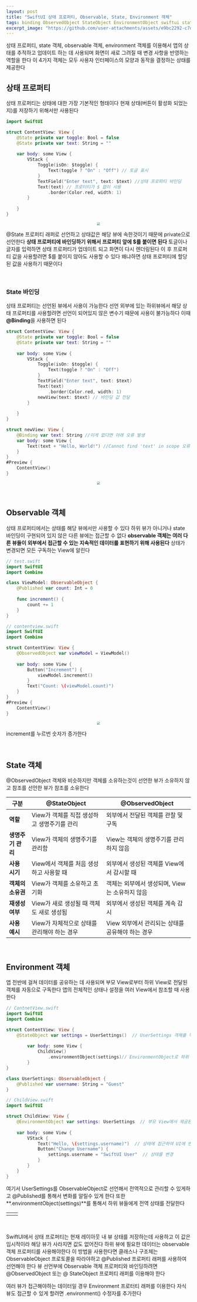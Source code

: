 ```yaml
---
layout: post
title: "SwiftUI 상태 프로퍼티, Observable, State, Environment 객체"
tags: binding ObservedObject StateObject EnvironmentObject swiftui state
excerpt_image: "https://github.com/user-attachments/assets/e9bc2292-c7dd-4236-9b55-2eb50d1f96e8"
---
```


상태 프로퍼티, state 객체, observable 객체, environment 객체를 이용해서 앱의 상태를 추적하고 업데이트 하는 데 사용되며 화면이 새로 그려질 때 변경 사항을 반영하는 역할을 한다 이 4가지 객체는 모두 사용자 인터페이스의 모양과 동작을 결정하는 상태를 제공한다

## 상태 프로퍼티

상태 프로퍼티는 상태에 대한 가장 기본적인 형태이다 현재 상태(버튼이 활성화 되었는지)를 저장하기 위해서만 사용된다

``` swift
import SwiftUI

struct ContentView: View {
    @State private var toggle: Bool = false
    @State private var text: String = ""
    
    var body: some View {
        VStack {
            Toggle(isOn: $toggle) {
                Text(toggle ? "On" : "Off") // 토글 표시
            }
            TextField("Enter text", text: $text) //상태 프로퍼티 바인딩
            Text(text) // 프로터티가 $ 없이 사용
                .border(Color.red, width: 1)
        }
        
    }
}
```

<center>
<img src="https://github.com/user-attachments/assets/e9bc2292-c7dd-4236-9b55-2eb50d1f96e8" style="zoom:50%;">
</center>

@State 프로퍼티 래퍼로 선언하고 상태값은 해당 뷰에 속한것이기 때문에 private으로 선언한다 **상태 프로퍼티에 바인딩하기 위해서 프로퍼티 앞에 $를 붙이면 된다** 토글이나 글자를 입력하면 상태 프로퍼티가 업데이트 되고 화면이 다시 렌더링된다 이 후 프로퍼티 값을 사용할려면 $를 붙이지 않아도 사용할 수 있다 왜냐하면 상태 프로퍼티에 할당된 값을 사용하기 때문이다

&nbsp;

### State 바인딩

상태 프로퍼티는 선언된 뷰에서 사용이 가능한다 선언 외부에 있는 하위뷰에서 해당 상태 프로퍼티를 사용할려면 선언이 되어있지 않은 변수기 때문에 사용이 불가능하다 이때 **@Binding**을 사용하면 된다

``` swift
struct ContentView: View {
    @State private var toggle: Bool = false
    @State private var text: String = ""
    
    var body: some View {
        VStack {
            Toggle(isOn: $toggle) {
                Text(toggle ? "On" : "Off")
            }
            TextField("Enter text", text: $text)
            Text(text)
                .border(Color.red, width: 1)
          	newView(text: $text) // 바인딩 값 전달
        }
        
    }
}

struct newView: View {
    @Binding var text: String //이게 없다면 아래 오류 발생
    var body: some View {
        Text(text + "Hello, World!") //Cannot find 'text' in scope 오류
    }
}
#Preview {
    ContentView()
}
```

<center>
<img src="https://github.com/user-attachments/assets/7d9b68f6-4a97-4c24-8060-0203a62d815a" style="zoom:50%;">
</center>

 &nbsp;

## Observable 객체

상태 프로퍼티에서는 상태를 해당 뷰에서만 사용할 수 있다 하위 뷰가 아니거나 state 바인딩이 구현되어 있지 않은 다른 뷰에는 접근할 수 없다 **observable 객체는 여러 다른 뷰들이 외부에서 접근할 수 있는 지속적인 데이터를 표현하기 위해 사용된다** 상태가 변경되면 모든 구독하는 View에 알린다 

``` swift
// test.swift
import SwiftUI
import Combine

class ViewModel: ObservableObject {
    @Published var count: Int = 0
    
    func increment() {
        count += 1
    }
}
```

``` swift
// contentview.swift
import SwiftUI
import Combine

struct ContentView: View {
    @ObservedObject var viewModel = ViewModel()
    
    var body: some View {
        Button("Increment") {
            viewModel.increment()
        }
        Text("Count: \(viewModel.count)")
    }
}
#Preview {
    ContentView()
}
```

<center>
<img src="https://github.com/user-attachments/assets/64295e9e-46ca-46ef-a5e8-2843f9298730" style="zoom:50%;">
</center>

increment를 누르번 숫자가 증가한다

&nbsp;

## State 객체

@ObservedObject 객체와 비슷하지만 객체를 소유하는것이 선언한 뷰가 소유하지 않고 참조를 선언한 뷰가 참조를 소유한다

| 구분              | @StateObject                                | @ObservedObject                                  |
| ----------------- | ------------------------------------------- | ------------------------------------------------ |
| **역할**          | View가 객체를 직접 생성하고 생명주기를 관리 | 외부에서 전달된 객체를 관찰 및 구독              |
| **생명주기 관리** | View가 객체의 생명주기를 관리함             | View는 객체의 생명주기를 관리하지 않음           |
| **사용 시기**     | View에서 객체를 처음 생성하고 사용할 때     | 외부에서 생성된 객체를 View에서 감시할 때        |
| **객체의 소유권** | View가 객체를 소유하고 초기화               | 객체는 외부에서 생성되며, View는 소유하지 않음   |
| **재생성 여부**   | View가 새로 생성될 때 객체도 새로 생성됨    | 외부에서 생성된 객체를 계속 감시                 |
| **사용 예시**     | View가 자체적으로 상태를 관리해야 하는 경우 | View 외부에서 관리되는 상태를 공유해야 하는 경우 |

&nbsp;

## Environment 객체

앱 전반에 걸쳐 데이터를 공유하는 데 사용되며 부모 View로부터 하위 View로 전달된 객체를 자동으로 구독한다 앱의 전체적인 상태나 설정을 여러 View에서 참조할 때 사용한다

``` swift
// ContnetView.swift
import SwiftUI
import Combine

struct ContentView: View {
    @StateObject var settings = UserSettings()  // UserSettings 객체를 직접 생성하고 관리
        
        var body: some View {
            ChildView()
                .environmentObject(settings)// EnvironmentObject로 하위 뷰들에 전달
        }
}

class UserSettings: ObservableObject {
    @Published var username: String = "Guest"
}
```

``` swift
// ChildView.swift
import SwiftUI

struct ChildView: View {
    @EnvironmentObject var settings: UserSettings  // 부모 View에서 제공된 전역 상태를 사용
    
    var body: some View {
        VStack {
            Text("Hello, \(settings.username)")  // 상태에 접근하여 UI에 반영
            Button("Change Username") {
                settings.username = "SwiftUI User"  // 상태를 변경
            }
        }
    }
}
```

여기서 UserSettings를 ObservableObject로 선언해서 전역적으로 관리할 수 있게하고 @Published를 통해서 변화를 알릴수 있게 한다 또한 **.environmentObject(settings)**를 통해서 하위 뷰들에게 전역 상태를 전달한다

<table><td><center><img alt="" src="https://github.com/user-attachments/assets/2af5161e-8fdf-4cf9-bee0-bb9cbc469aa8" style="zoom:50%;" /></center></td><td><center><img alt="" src="https://github.com/user-attachments/assets/853758ea-87a0-43a5-9dcb-37dda374c479" style="zoom:50%;" /></center></td></table>

&nbsp;

SwiftUI에서 상태 프로퍼티는 현재 레이아웃 내 뷰 상태를 저장하는데 사용하고 이 값은 임시적이라 해당 뷰가 사라지면 값도 없어진다 하위 뷰에 필요한 데이터는 observable객체 프로퍼티를 사용해야한다 이 방법을 사용한다면 클래스나 구조체는 ObservableObject 프로토콜을 따라야하고 @Published 프로퍼티 래퍼를 사용하여 선언해야 한다 뷰 선언부에 Observable 객체 프로퍼티와 바인딩하려면 @ObservedObject 또는 @ StateObject 프로퍼티 래퍼를 이용해야 한다

여러 뷰가 접근해야하는 데이터일 경우 Environment 프로터티 래퍼를 이용한다 자식 뷰도 접근할 수 있게 할려면 .environment() 수정자를 추가한다
